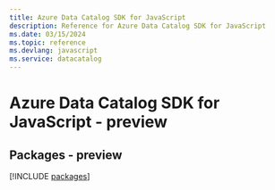 ```yaml
---
title: Azure Data Catalog SDK for JavaScript
description: Reference for Azure Data Catalog SDK for JavaScript
ms.date: 03/15/2024
ms.topic: reference
ms.devlang: javascript
ms.service: datacatalog
---
```

# Azure Data Catalog SDK for JavaScript - preview
## Packages - preview
[!INCLUDE [packages](data-catalog-index.md)]